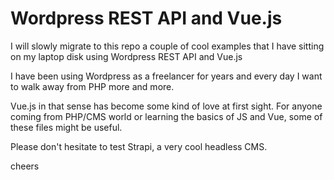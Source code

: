 # Wordpress REST API and Vue.js

I will slowly migrate to this repo a couple of cool examples that I have sitting on my laptop disk 
using Wordpress REST API and Vue.js

I have been using Wordpress as a freelancer for years and every day I want to walk away from PHP more and more. 

Vue.js in that sense has become some kind of love at first sight. For anyone coming from PHP/CMS world or learning the basics of JS and Vue, some of these files might be useful.

Please don't hesitate to test Strapi, a very cool headless CMS. 

cheers
